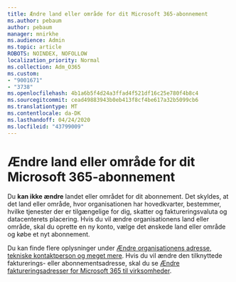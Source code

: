 ```yaml
---
title: Ændre land eller område for dit Microsoft 365-abonnement
ms.author: pebaum
author: pebaum
manager: mnirkhe
ms.audience: Admin
ms.topic: article
ROBOTS: NOINDEX, NOFOLLOW
localization_priority: Normal
ms.collection: Adm_O365
ms.custom:
- "9001671"
- "3738"
ms.openlocfilehash: 4b1a6b5f4d24a3ffad4f521df16c25e780f4b8c4
ms.sourcegitcommit: cead49883943b0eb413f8cf4be617a32b5099cb6
ms.translationtype: MT
ms.contentlocale: da-DK
ms.lasthandoff: 04/24/2020
ms.locfileid: "43799009"
---
```

# <a name="change-the-country-or-region-for-your-microsoft-365-subscription"></a>Ændre land eller område for dit Microsoft 365-abonnement

Du **kan ikke ændre** landet eller området for dit abonnement. Det skyldes, at det land eller område, hvor organisationen har hovedkvarter, bestemmer, hvilke tjenester der er tilgængelige for dig, skatter og faktureringsvaluta og datacenterets placering. Hvis du vil ændre organisationens land eller område, skal du oprette en ny konto, vælge det ønskede land eller område og købe et nyt abonnement.

Du kan finde flere oplysninger under [Ændre organisationens adresse, tekniske kontaktperson og meget mere](https://docs.microsoft.com/microsoft-365/admin/manage/change-address-contact-and-more?view=o365-worldwide). Hvis du vil ændre den tilknyttede fakturerings- eller abonnementsadresse, skal du se [Ændre faktureringsadresser for Microsoft 365 til virksomheder](https://docs.microsoft.com/microsoft-365/commerce/billing-and-payments/change-your-billing-addresses?view=o365-worldwide). 
